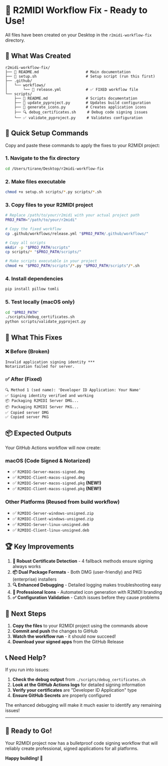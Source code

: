 # 🎉 R2MIDI Workflow Fix - Ready to Use!

All files have been created on your Desktop in the `r2midi-workflow-fix` directory.

## 📁 What Was Created

```
r2midi-workflow-fix/
├── 📄 README.md                     # Main documentation
├── 🔧 setup.sh                      # Setup script (run this first)
├── .github/
│   └── workflows/
│       └── 📄 release.yml           # ✅ FIXED workflow file
└── scripts/
    ├── 📄 README.md                 # Scripts documentation  
    ├── 🐍 update_pyproject.py       # Updates build configuration
    ├── 🎨 generate_icons.py         # Creates application icons
    ├── 🔍 debug_certificates.sh     # Debug code signing issues
    └── ✅ validate_pyproject.py     # Validates configuration
```

## 🚀 Quick Setup Commands

Copy and paste these commands to apply the fixes to your R2MIDI project:

### 1. Navigate to the fix directory
```bash
cd /Users/tirane/Desktop/r2midi-workflow-fix
```

### 2. Make files executable
```bash
chmod +x setup.sh scripts/*.py scripts/*.sh
```

### 3. Copy files to your R2MIDI project
```bash
# Replace /path/to/your/r2midi with your actual project path
PROJ_PATH="/path/to/your/r2midi"

# Copy the fixed workflow
cp .github/workflows/release.yml "$PROJ_PATH/.github/workflows/"

# Copy all scripts
mkdir -p "$PROJ_PATH/scripts"
cp scripts/* "$PROJ_PATH/scripts/"

# Make scripts executable in your project
chmod +x "$PROJ_PATH/scripts"/*.py "$PROJ_PATH/scripts"/*.sh
```

### 4. Install dependencies
```bash
pip install pillow tomli
```

### 5. Test locally (macOS only)
```bash
cd "$PROJ_PATH"
./scripts/debug_certificates.sh
python scripts/validate_pyproject.py
```

## 🔧 What This Fixes

### ❌ **Before (Broken)**
```
Invalid application signing identity ***
Notarization failed for server.
```

### ✅ **After (Fixed)**
```
🔍 Method 1 (sed name): 'Developer ID Application: Your Name'
✅ Signing identity verified and working
📦 Packaging R2MIDI Server DMG...
📦 Packaging R2MIDI Server PKG...
✅ Copied server DMG
✅ Copied server PKG
```

## 📦 Expected Outputs

Your GitHub Actions workflow will now create:

### **macOS (Code Signed & Notarized)**
- ✅ `R2MIDI-Server-macos-signed.dmg`
- ✅ `R2MIDI-Client-macos-signed.dmg`
- ✅ `R2MIDI-Server-macos-signed.pkg` **(NEW!)**
- ✅ `R2MIDI-Client-macos-signed.pkg` **(NEW!)**

### **Other Platforms (Reused from build workflow)**
- ✅ `R2MIDI-Server-windows-unsigned.zip`
- ✅ `R2MIDI-Client-windows-unsigned.zip`
- ✅ `R2MIDI-Server-linux-unsigned.deb`
- ✅ `R2MIDI-Client-linux-unsigned.deb`

## 🏆 Key Improvements

1. **🔧 Robust Certificate Detection** - 4 fallback methods ensure signing always works
2. **📦 Dual Package Formats** - Both DMG (user-friendly) and PKG (enterprise) installers
3. **🔍 Enhanced Debugging** - Detailed logging makes troubleshooting easy
4. **🎨 Professional Icons** - Automated icon generation with R2MIDI branding
5. **✅ Configuration Validation** - Catch issues before they cause problems

## 🎯 Next Steps

1. **Copy the files** to your R2MIDI project using the commands above
2. **Commit and push** the changes to GitHub
3. **Watch the workflow run** - it should now succeed!
4. **Download your signed apps** from the GitHub Release

## 📞 Need Help?

If you run into issues:

1. **Check the debug output** from `./scripts/debug_certificates.sh`
2. **Look at the GitHub Actions logs** for detailed signing information
3. **Verify your certificates** are "Developer ID Application" type
4. **Ensure GitHub Secrets** are properly configured

The enhanced debugging will make it much easier to identify any remaining issues!

---

## 🎉 Ready to Go!

Your R2MIDI project now has a bulletproof code signing workflow that will reliably create professional, signed applications for all platforms. 

**Happy building! 🚀**
